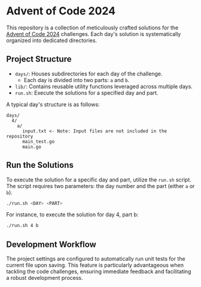 # Advent of Code 2024

This repository is a collection of meticulously crafted solutions for the [Advent of Code 2024](https://adventofcode.com/2024) challenges. Each day's solution is systematically organized into dedicated directories.

## Project Structure

- `days/`: Houses subdirectories for each day of the challenge.
  - Each day is divided into two parts: `a` and `b`.
- `lib/`: Contains reusable utility functions leveraged across multiple days.
- `run.sh`: Execute the solutions for a specified day and part.

A typical day's structure is as follows:
```
days/
  4/
    a/
      input.txt <- Note: Input files are not included in the repository
      main_test.go
      main.go
```

## Run the Solutions

To execute the solution for a specific day and part, utilize the `run.sh` script. The script requires two parameters: the day number and the part (either `a` or `b`).

```bash
./run.sh <DAY> <PART>
```

For instance, to execute the solution for day 4, part b:

```bash
./run.sh 4 b
```

## Development Workflow

The project settings are configured to automatically run unit tests for the current file upon saving. This feature is particularly advantageous when tackling the code challenges, ensuring immediate feedback and facilitating a robust development process.
